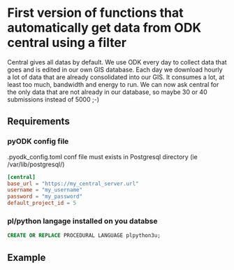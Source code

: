 # First version of functions that automatically get data from ODK central using a filter
Central gives all datas by default. We use ODK every day to collect data that goes and is edited in our own GIS database.
Each day we download hourly a lot of data that are already consolidated into our GIS. It consumes a lot, at least too much, bandwidth and energy to run.
We can now ask central for the only data that are not already in our database, so maybe 30 or 40 submissions instead of 5000 ;-)
## Requirements
### pyODK config file
.pyodk_config.toml conf file must exists in Postgresql directory (ie /var/lib/postgresql/)

```toml
[central]
base_url = "https://my_central_server.url"
username = "my_username"
password = "my_password"
default_project_id = 5
```
### pl/python langage installed on you databse
```sql
CREATE OR REPLACE PROCEDURAL LANGUAGE plpython3u;
```
## Example